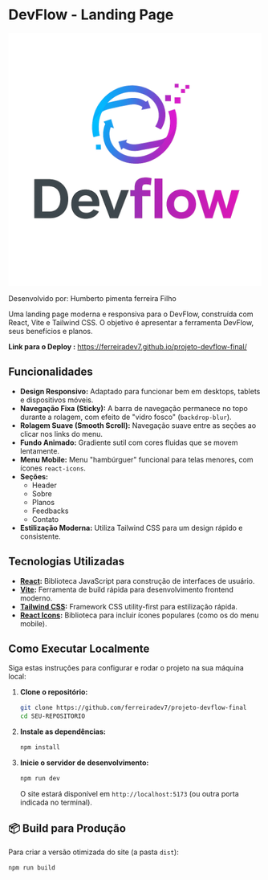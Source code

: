 # DevFlow - Landing Page

![DevFlow Logo](./public/logo.png) 

Desenvolvido por: Humberto pimenta ferreira Filho

Uma landing page moderna e responsiva para o DevFlow, construída com React, Vite e Tailwind CSS. O objetivo é apresentar a ferramenta DevFlow, seus benefícios e planos.

**Link para o Deploy :** https://ferreiradev7.github.io/projeto-devflow-final/

##  Funcionalidades

* **Design Responsivo:** Adaptado para funcionar bem em desktops, tablets e dispositivos móveis.
* **Navegação Fixa (Sticky):** A barra de navegação permanece no topo durante a rolagem, com efeito de "vidro fosco" (`backdrop-blur`).
* **Rolagem Suave (Smooth Scroll):** Navegação suave entre as seções ao clicar nos links do menu.
* **Fundo Animado:** Gradiente sutil com cores fluidas que se movem lentamente.
* **Menu Mobile:** Menu "hambúrguer" funcional para telas menores, com ícones `react-icons`.
* **Seções:**
    * Header 
    * Sobre 
    * Planos 
    * Feedbacks 
    * Contato 
* **Estilização Moderna:** Utiliza Tailwind CSS para um design rápido e consistente.

##  Tecnologias Utilizadas

* **[React](https://reactjs.org/):** Biblioteca JavaScript para construção de interfaces de usuário.
* **[Vite](https://vitejs.dev/):** Ferramenta de build rápida para desenvolvimento frontend moderno.
* **[Tailwind CSS](https://tailwindcss.com/):** Framework CSS utility-first para estilização rápida.
* **[React Icons](https://react-icons.github.io/react-icons/):** Biblioteca para incluir ícones populares (como os do menu mobile).

##  Como Executar Localmente

Siga estas instruções para configurar e rodar o projeto na sua máquina local:

1.  **Clone o repositório:**
    ```bash
    git clone https://github.com/ferreiradev7/projeto-devflow-final 
    cd SEU-REPOSITORIO
    ```
    

2.  **Instale as dependências:**
    ```bash
    npm install
    ```

3.  **Inicie o servidor de desenvolvimento:**
    ```bash
    npm run dev
    ```
    O site estará disponível em `http://localhost:5173` (ou outra porta indicada no terminal).

## 📦 Build para Produção

Para criar a versão otimizada do site (a pasta `dist`):

```bash
npm run build